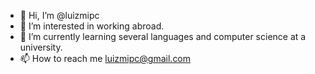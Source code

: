 - 👋 Hi, I’m @luizmipc
- 👀 I’m interested in working abroad. 
- 🌱 I’m currently learning several languages and computer science at a university. 
- 📫 How to reach me luizmipc@gmail.com

<!---
zwluizwz/zwluizwz is a ✨ special ✨ repository because its `README.md` (this file) appears on your GitHub profile.
You can click the Preview link to take a look at your changes.
--->
